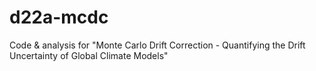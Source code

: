 # d22a-mcdc
Code &amp; analysis for "Monte Carlo Drift Correction - Quantifying the Drift Uncertainty of Global Climate Models"
